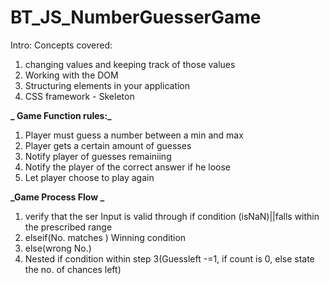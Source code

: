 # BT_JS_NumberGuesserGame

Intro: Concepts covered:

1. changing values and keeping track of those values
2. Working with the DOM
3. Structuring elements in your application
4. CSS framework - Skeleton

**_ Game Function rules:_**

1.  Player must guess a number between a min and max
2.  Player gets a certain amount of guesses
3.  Notify player of guesses remainiing
4.  Notify the player of the correct answer if he loose
5.  Let player choose to play again

**_Game Process Flow _**

1.  verify that the ser Input is valid through if condition (isNaN)||falls within the prescribed range
2.  elseif(No. matches ) Winning condition
3.  else(wrong No.)
4.  Nested if condition within step 3(Guessleft -=1, if count is 0, else state the no. of chances left)

